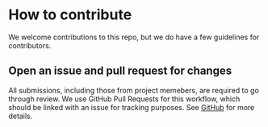 # How to contribute

We welcome contributions to this repo, but we do have a few guidelines for
contributors.

## Open an issue and pull request for changes

All submissions, including those from project memebers, are required to go through
review. We use GitHub Pull Requests for this workflow, which should be linked with
an issue for tracking purposes.
See [GitHub](https://help.github.com/articles/about-pull-requests/) for more details.